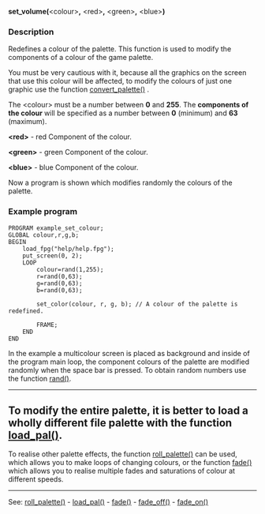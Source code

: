 **set_volume(**&lt;colour&gt;**,** &lt;red&gt;**,** &lt;green&gt;**,** &lt;blue&gt;**)**

### Description

Redefines a colour of the palette. This function is used to modify the components
of a colour of the game palette.

You must be very cautious with it, because all the graphics on the screen
that use this colour will be affected, to modify the colours of just one graphic
use the function [convert_palette()](convert_palette().md) .

The &lt;colour&gt; must be a number between **0** and **255**. The **components of the colour**
will be specified as a number between **0** (minimum) and **63** (maximum).

  **&lt;red&gt;**   - red Component of the colour.

  **&lt;green&gt;** - green Component of the colour.

  **&lt;blue&gt;**  - blue Component of the colour.


Now a program is shown which modifies randomly the colours of the palette.

### Example program
```
PROGRAM example_set_colour;
GLOBAL colour,r,g,b;
BEGIN
    load_fpg("help/help.fpg");
    put_screen(0, 2);
    LOOP
        colour=rand(1,255);
        r=rand(0,63);
        g=rand(0,63);
        b=rand(0,63);

        set_color(colour, r, g, b); // A colour of the palette is redefined.

        FRAME;
    END
END
```


In the example a multicolour screen is placed as background and inside of the program 
main loop, the component colours of the palette are modified randomly when the
space bar is pressed. To obtain random numbers use the function [rand()](rand().md).

---------------------------------------


To modify the entire palette, it is better to load a wholly different file palette with the
function [load_pal()](load_pal().md).
---------------------------------------


To realise other palette effects, the function [roll_palette()](roll_palette().md) can be used, which 
allows you to make loops of changing colours, or the function [fade()](fade().md) which allows you to realise
multiple fades and saturations of colour at different speeds.

---------------------------------------
See: [roll_palette()](roll_palette().md) - [load_pal()](load_pal().md) - [fade()](fade().md) - [fade_off()](fade_off().md) - [fade_on()](fade_on().md)

